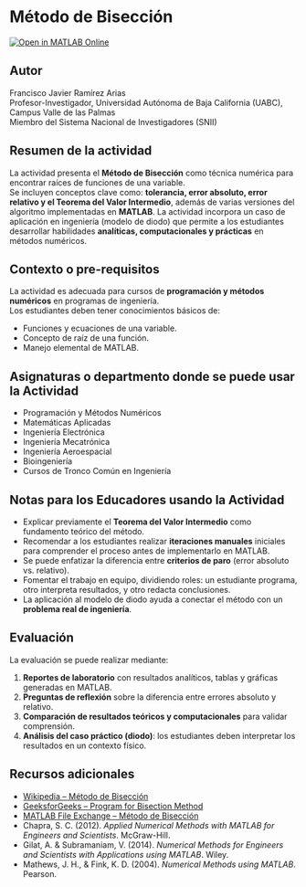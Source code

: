 # Método de Bisección

[![Open in MATLAB Online](https://www.mathworks.com/images/responsive/global/open-in-matlab-online.svg)](https://matlab.mathworks.com/open/github/v1?repo=Francisco-Javier-Ramirez-Arias/Programacion_y_Metodos_Numericos_Matlab&file=Unidad_2/Metodo_Biseccion/ActividadEnsenanza_RamirezArias.mlx&line=1)
<!-- Agrega el icono de "File Exchange" al README si este repositorio también aparece en File Exchange mediante la función "Connect to GitHub" -->
<!-- Agrega el icono de "Abrir en MATLAB Online" al README para abrir un archivo específico en MATLAB Online -->

## Autor
Francisco Javier Ramírez Arias  
Profesor-Investigador, Universidad Autónoma de Baja California (UABC), Campus Valle de las Palmas  
Miembro del Sistema Nacional de Investigadores (SNII)  

## Resumen de la actividad
La actividad presenta el **Método de Bisección** como técnica numérica para encontrar raíces de funciones de una variable.  
Se incluyen conceptos clave como: **tolerancia, error absoluto, error relativo y el Teorema del Valor Intermedio**, además de varias versiones del algoritmo implementadas en **MATLAB**. La actividad incorpora un caso de aplicación en ingeniería (modelo de diodo) que permite a los estudiantes desarrollar habilidades **analíticas, computacionales y prácticas** en métodos numéricos. 

## Contexto o pre-requisitos
La actividad es adecuada para cursos de **programación y métodos numéricos** en programas de ingeniería.  
Los estudiantes deben tener conocimientos básicos de:  
- Funciones y ecuaciones de una variable.  
- Concepto de raíz de una función.  
- Manejo elemental de MATLAB. 
  
## Asignaturas o departmento donde se puede usar la Actividad
- Programación y Métodos Numéricos  
- Matemáticas Aplicadas  
- Ingeniería Electrónica  
- Ingeniería Mecatrónica  
- Ingeniería Aeroespacial  
- Bioingeniería  
- Cursos de Tronco Común en Ingeniería  

## Notas para los Educadores usando la Actividad
- Explicar previamente el **Teorema del Valor Intermedio** como fundamento teórico del método.  
- Recomendar a los estudiantes realizar **iteraciones manuales** iniciales para comprender el proceso antes de implementarlo en MATLAB.  
- Se puede enfatizar la diferencia entre **criterios de paro** (error absoluto vs. relativo).  
- Fomentar el trabajo en equipo, dividiendo roles: un estudiante programa, otro interpreta resultados, y otro redacta conclusiones.  
- La aplicación al modelo de diodo ayuda a conectar el método con un **problema real de ingeniería**.  

## Evaluación
La evaluación se puede realizar mediante:  
1. **Reportes de laboratorio** con resultados analíticos, tablas y gráficas generadas en MATLAB.  
2. **Preguntas de reflexión** sobre la diferencia entre errores absoluto y relativo.  
3. **Comparación de resultados teóricos y computacionales** para validar comprensión.  
4. **Análisis del caso práctico (diodo)**: los estudiantes deben interpretar los resultados en un contexto físico.  

## Recursos adicionales
- [Wikipedia – Método de Bisección](https://en.wikipedia.org/wiki/Bisection_method)  
- [GeeksforGeeks – Program for Bisection Method](https://www.geeksforgeeks.org/dsa/program-for-bisection-method/)  
- [MATLAB File Exchange – Método de Bisección](https://www.mathworks.com/matlabcentral/fileexchange/80044-metodo-de-biseccion?s_tid=ta_fx_results)  
- Chapra, S. C. (2012). *Applied Numerical Methods with MATLAB for Engineers and Scientists*. McGraw-Hill.  
- Gilat, A. & Subramaniam, V. (2014). *Numerical Methods for Engineers and Scientists with Applications using MATLAB*. Wiley.  
- Mathews, J. H., & Fink, K. D. (2004). *Numerical Methods using MATLAB*. Pearson. 
